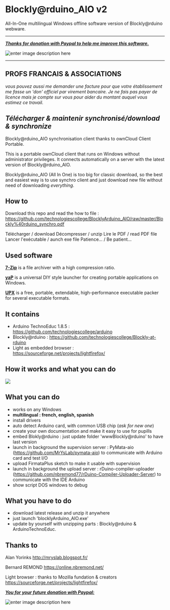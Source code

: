 # Blockly@rduino_AIO v2
All-In-One multilingual Windows offline software version of Blockly@rduino webware.

----------

***[Thanks for donation with Paypal to help me improve this software.](https://www.paypal.com/fr/cgi-bin/webscr?cmd=_flow&SESSION=o8z3KNFl16Tjlxhk1mBekCcRsG_3_NDe0CfWh8b1vfSYIbMxJnwa92YwM3y&dispatch=5885d80a13c0db1f8e263663d3faee8d4fe1dd75ca3bd4f11d72275b28239088)***

![enter image description here](https://www.paypalobjects.com/fr_FR/FR/i/btn/btn_donateCC_LG.gif)

----------

**PROFS FRANCAIS & ASSOCIATIONS**
----------------------------------
*vous pouvez aussi me demander une facture pour que votre établissement me fasse un 'don' officiel par virement bancaire. Je ne fais pas payer de licence mais je compte sur vous pour aider du montant auquel vous estimez ce travail.*

*Télécharger & maintenir synchronisé/download & synchronize*
------------------------------------------------------
Blockly@rduino_AIO synchronisation client thanks to ownCloud Client Portable.

This is a portable ownCloud client that runs on Windows without administrator privileges. It connects automatically on a server with the latest version of Blockly@rduino_AIO.

Blockly@rduino_AIO (All In One) is too big for classic download, so the best and easiest way is to use synchro client and just download new file without need of downloading *everything*.

How to
------
Download this repo and read the how to file : https://github.com/technologiescollege/BlocklyArduino_AIO/raw/master/Blockly%40rduino_synchro.pdf

Télécharger / download
Décompresser / unzip
Lire le PDF / read PDF file
Lancer l'exécutable / aunch exe file
Patience... / Be patient...


Used software
------
[**7-Zip**](http://www.7-zip.org/) is a file archiver with a high compression ratio.

[**yaP**](http://rolandtoth.hu/yap/) is a universal DIY style launcher for creating portable applications on Windows.

[**UPX**](http://upx.sourceforge.net/) is a free, portable, extendable, high-performance executable packer for several executable formats.


**It contains**
-------------
 - Arduino TechnoEduc 1.8.5 : https://github.com/technologiescollege/arduino 
 - Blockly@rduino : https://github.com/technologiescollege/Blockly-at-rduino
 - Light as embedded browser : https://sourceforge.net/projects/lightfirefox/
 

How it works and what you can do
--------------

[![](https://raw.githubusercontent.com/technologiescollege/Blockly-at-rduino/gh-pages/media/Capture.jpg)
](https://vimeo.com/191727929)

What you can do
--------------

 - works on any Windows
 - **multilingual : french, english, spanish**
 - install drivers
 - auto detect Arduino card, with common USB chip (*ask for new one*)
 - create your own documentation and make it easy to use for pupills
 - embed Blokly@rduino : just update folder 'wwwBlockly@rduino' to have last version
 - launch in background the supervision server : PyMata-aio (https://github.com/MrYsLab/pymata-aio) to communicate with Arduino card and test I/O
 - upload FirmataPlus sketch to make it usable with supervision
 - launch in background the upload server : rDuino-compiler-uploader (https://github.com/nbremond77/rDuino-Compiler-Uploader-Server) to communicate with the IDE Arduino
 - show script DOS windows to debug

What you have to do
-------------------

 - download latest release and unzip it anywhere
 - just launch 'blocklyArduino_AIO.exe'
 - update by yourself with unzipping parts : Blockly@rduino & ArduinoTechnoEduc.

Thanks to
---------

Alan Yorinks http://mryslab.blogspot.fr/

Bernard REMOND https://online.nbremond.net/

Light browser : thanks to Mozilla fundation & creators https://sourceforge.net/projects/lightfirefox/


***[You for your future donation with Paypal:](https://www.paypal.com/fr/cgi-bin/webscr?cmd=_flow&SESSION=o8z3KNFl16Tjlxhk1mBekCcRsG_3_NDe0CfWh8b1vfSYIbMxJnwa92YwM3y&dispatch=5885d80a13c0db1f8e263663d3faee8d4fe1dd75ca3bd4f11d72275b28239088)***

![enter image description here](https://www.paypalobjects.com/fr_FR/FR/i/btn/btn_donateCC_LG.gif)

